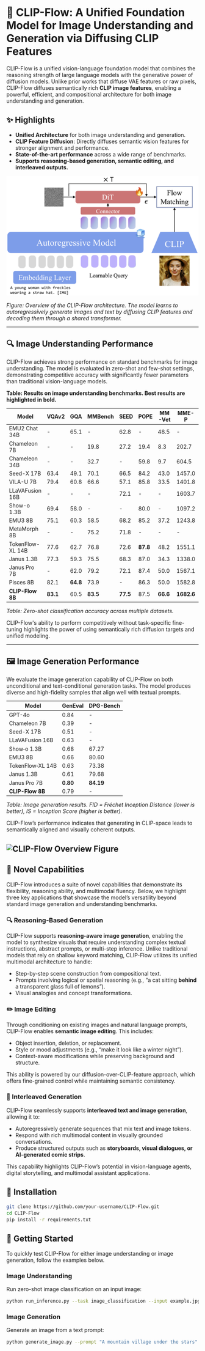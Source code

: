 # 🌌 CLIP-Flow: A Unified Foundation Model for Image Understanding and Generation via Diffusing CLIP Features

CLIP-Flow is a unified vision-language foundation model that combines the reasoning strength of large language models with the generative power of diffusion models. Unlike prior works that diffuse VAE features or raw pixels, CLIP-Flow diffuses semantically rich **CLIP image features**, enabling a powerful, efficient, and compositional architecture for both image understanding and generation.

## ✨ Highlights

- **Unified Architecture** for both image understanding and generation.
- **CLIP Feature Diffusion**: Directly diffuses semantic vision features for stronger alignment and performance.
- **State-of-the-art performance** across a wide range of benchmarks.
- **Supports reasoning-based generation, semantic editing, and interleaved outputs.**

![CLIP-Flow Overview Figure](overall_arch.png)

*Figure: Overview of the CLIP-Flow architecture. The model learns to autoregressively generate images and text by diffusing CLIP features and decoding them through a shared transformer.*

---

## 🔍 Image Understanding Performance

CLIP-Flow achieves strong performance on standard benchmarks for image understanding. The model is evaluated in zero-shot and few-shot settings, demonstrating competitive accuracy with significantly fewer parameters than traditional vision-language models.

**Table: Results on image understanding benchmarks. Best results are highlighted in bold.**

| Model             | VQAv2 | GQA  | MMBench | SEED | POPE | MM-Vet | MME-P   | MME-C   | MMMU | RWQA | TEXTVQA |
|------------------|-------|------|---------|------|------|--------|---------|---------|------|------|---------|
| EMU2 Chat 34B     | -     | 65.1 | -       | 62.8 | -    | 48.5   | -       | -       | 34.1 | -    | 66.6    |
| Chameleon 7B      | -     | -    | 19.8    | 27.2 | 19.4 | 8.3    | 202.7   | -       | 22.4 | 39.0 | 0.0     |
| Chameleon 34B     | -     | -    | 32.7    | -    | 59.8 | 9.7    | 604.5   | -       | 38.8 | 39.2 | 0.0     |
| Seed-X 17B        | 63.4  | 49.1 | 70.1    | 66.5 | 84.2 | 43.0   | 1457.0  | -       | 35.6 | -    | -       |
| VILA-U 7B         | 79.4  | 60.8 | 66.6    | 57.1 | 85.8 | 33.5   | 1401.8  | -       | 32.2 | 46.6 | 48.3    |
| LLaVAFusion 16B   | -     | -    | -       | 72.1 | -    | -      | 1603.7  | 367.8   | 41.7 | 60.0 | -       |
| Show-o 1.3B       | 69.4  | 58.0 | -       | -    | 80.0 | -      | 1097.2  | -       | 27.4 | -    | -       |
| EMU3 8B           | 75.1  | 60.3 | 58.5    | 68.2 | 85.2 | 37.2   | 1243.8  | 266.1   | 31.6 | 57.4 | 64.7    |
| MetaMorph 8B      | -     | -    | 75.2    | 71.8 | -    | -      | -       | -       | 41.8 | 58.3 | 60.5    |
| TokenFlow-XL 14B  | 77.6  | 62.7 | 76.8    | 72.6 | **87.8** | 48.2   | 1551.1  | 371.1   | 43.2 | 56.6 | 77.6    |
| Janus 1.3B        | 77.3  | 59.3 | 75.5    | 68.3 | 87.0 | 34.3   | 1338.0  | -       | 30.5 | -    | -       |
| Janus Pro 7B      | -     | 62.0 | 79.2    | 72.1 | 87.4 | 50.0   | 1567.1  | -       | 41.0 | -    | -       |
| Pisces 8B         | 82.1  | **64.8** | 73.9 | -    | 86.3 | 50.0   | 1582.8  | 324.3   | 41.2 | 63.0 | 66.2    |
| **CLIP-Flow 8B** | **83.1** | 60.5 | **83.5** | **77.5** | 87.5 | **66.6** | **1682.6** | **647.1** | **50.6** | **69.0** | **83.1** |



*Table: Zero-shot classification accuracy across multiple datasets.*

CLIP-Flow's ability to perform competitively without task-specific fine-tuning highlights the power of using semantically rich diffusion targets and unified modeling.

---

## 🖼️ Image Generation Performance

We evaluate the image generation capability of CLIP-Flow on both unconditional and text-conditional generation tasks. The model produces diverse and high-fidelity samples that align well with textual prompts.

| Model              | GenEval | DPG-Bench |
|-------------------|---------|-----------|
| GPT-4o            | 0.84    | -         |
| Chameleon 7B      | 0.39    | -         |
| Seed-X 17B        | 0.51    | -         |
| LLaVAFusion 16B   | 0.63    | -         |
| Show‑o 1.3B       | 0.68    | 67.27     |
| EMU3 8B           | 0.66    | 80.60     |
| TokenFlow‑XL 14B  | 0.63    | 73.38     |
| Janus 1.3B        | 0.61    | 79.68     |
| Janus Pro 7B  | **0.80** | **84.19** |
| **CLIP-Flow 8B** | 0.79 | -         |

*Table: Image generation results. FID = Fréchet Inception Distance (lower is better), IS = Inception Score (higher is better).*

CLIP-Flow’s performance indicates that generating in CLIP-space leads to semantically aligned and visually coherent outputs.

![CLIP-Flow Overview Figure](img_eval.png)
---

## 🧠 Novel Capabilities

CLIP-Flow introduces a suite of novel capabilities that demonstrate its flexibility, reasoning ability, and multimodal fluency. Below, we highlight three key applications that showcase the model’s versatility beyond standard image generation and understanding benchmarks.

### 🔍 Reasoning-Based Generation

CLIP-Flow supports **reasoning-aware image generation**, enabling the model to synthesize visuals that require understanding complex textual instructions, abstract prompts, or multi-step inference. Unlike traditional models that rely on shallow keyword matching, CLIP-Flow utilizes its unified multimodal architecture to handle:

- Step-by-step scene construction from compositional text.
- Prompts involving logical or spatial reasoning (e.g., “a cat sitting **behind** a transparent glass full of lemons”).
- Visual analogies and concept transformations.

### ✏️ Image Editing

Through conditioning on existing images and natural language prompts, CLIP-Flow enables **semantic image editing**. This includes:

- Object insertion, deletion, or replacement.
- Style or mood adjustments (e.g., “make it look like a winter night”).
- Context-aware modifications while preserving background and structure.

This ability is powered by our diffusion-over-CLIP-feature approach, which offers fine-grained control while maintaining semantic consistency.

### 🔁 Interleaved Generation

CLIP-Flow seamlessly supports **interleaved text and image generation**, allowing it to:

- Autoregressively generate sequences that mix text and image tokens.
- Respond with rich multimodal content in visually grounded conversations.
- Produce structured outputs such as **storyboards, visual dialogues, or AI-generated comic strips**.

This capability highlights CLIP-Flow’s potential in vision-language agents, digital storytelling, and multimodal assistant applications.


## 🔧 Installation

```bash
git clone https://github.com/your-username/CLIP-Flow.git
cd CLIP-Flow
pip install -r requirements.txt
```
## 🚀 Getting Started

To quickly test CLIP-Flow for either image understanding or image generation, follow the examples below.

### Image Understanding

Run zero-shot image classification on an input image:

```bash
python run_inference.py --task image_classification --input example.jpg
```
### Image Generation

Generate an image from a text prompt:

```bash
python generate_image.py --prompt "A mountain village under the stars"
```

